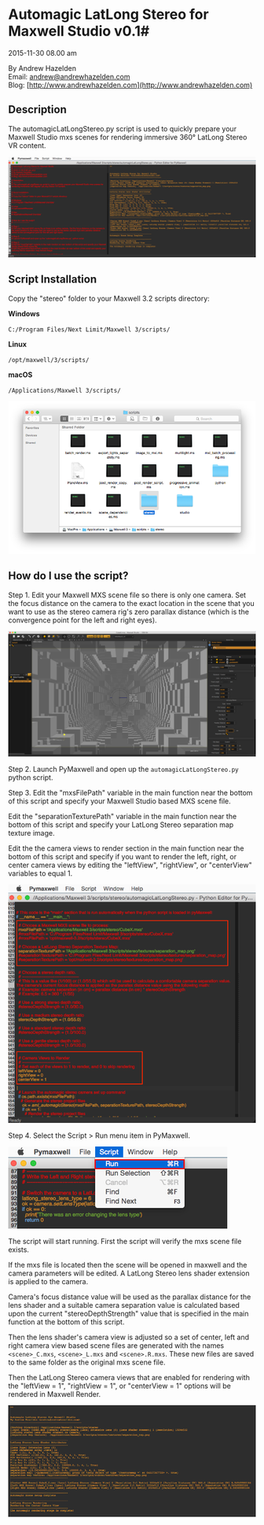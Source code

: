 # Automagic LatLong Stereo for Maxwell Studio v0.1#
2015-11-30 08.00 am

By Andrew Hazelden  
Email: [andrew@andrewhazelden.com](mailto:andrew@andrewhazelden.com)  
Blog: [http://www.andrewhazelden.com](http://www.andrewhazelden.com)  

## Description ##
The automagicLatLongStereo.py script is used to quickly prepare your Maxwell Studio mxs scenes for rendering immersive 360&deg; LatLong Stereo VR content.

![Script Screenshot](images/automagic_screenshot.png)

## Script Installation ##

Copy the "stereo" folder to your Maxwell 3.2 scripts directory:

**Windows**

`C:/Program Files/Next Limit/Maxwell 3/scripts/`

**Linux**

`/opt/maxwell/3/scripts/`

**macOS**

`/Applications/Maxwell 3/scripts/`

![Install the Script](images/maxwell3_scripts_folder.png)


## How do I use the script? ##

Step 1.
Edit your Maxwell MXS scene file so there is only one camera. Set the focus distance on the camera to the exact location in the scene that you want to use as the stereo camera rig's zero parallax distance (which is the convergence point for the left and right eyes).

![Maxwell Studio](images/mxs_in_maxwell_studio.png)

Step 2.
Launch PyMaxwell and open up the `automagicLatLongStereo.py` python script.

Step 3.
Edit the "mxsFilePath" variable in the main function near the bottom of this script and specify your Maxwell Studio based MXS scene file.

Edit the "separationTexturePath" variable in the main function near the bottom of this script and specify your LatLong Stereo separation map texture image.

Edit the the camera views to render section in the main function near the bottom of this script and specify if you want to render the left, right, or center camera views by editing the "leftView", "rightView", or "centerView" variables to equal 1.

![Edit the Script](images/pymaxwell_script_editing.png)

Step 4. Select the Script > Run menu item in PyMaxwell.

![Run the Script](images/pymaxwell_run_script.png)

The script will start running. First the script will verify the mxs scene file exists.

If the mxs file is located then the scene will be opened in maxwell and the camera parameters will be edited. A LatLong Stereo lens shader extension is applied to the camera.

Camera's focus distance value will be used as the parallax distance for the lens shader and a suitable camera separation value is calculated based upon the current "stereoDepthStrength" value that is specified in the main function at the bottom of this script.

Then the lens shader's camera view is adjusted so a set of center, left and right camera view based scene files are generated with the names `<scene>_C.mxs`, `<scene>_L.mxs` and `<scene>.R.mxs`. These new files are saved to the same folder as the original mxs scene file.

Then the LatLong Stereo camera views that are enabled for rendering with the "leftView = 1", "rightView = 1", or "centerView = 1" options will be rendered in Maxwell Render.

![Console Output](images/pymaxwell_automagic_console_output.png)
